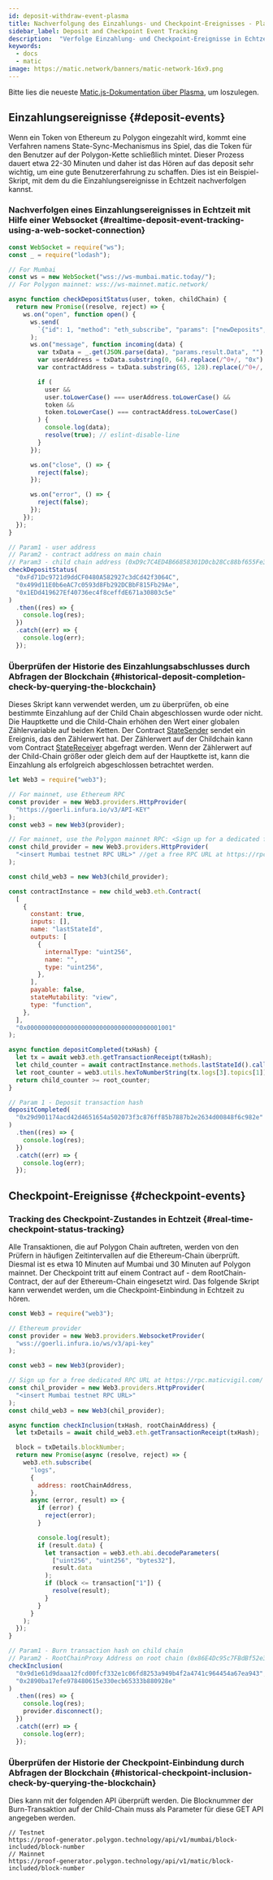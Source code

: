```yaml
---
id: deposit-withdraw-event-plasma
title: Nachverfolgung des Einzahlungs- und Checkpoint-Ereignisses - Plasma
sidebar_label: Deposit and Checkpoint Event Tracking
description:  "Verfolge Einzahlung- und Checkpoint-Ereignisse in Echtzeit."
keywords:
  - docs
  - matic
image: https://matic.network/banners/matic-network-16x9.png
---
```


Bitte lies die neueste [Matic.js-Dokumentation über Plasma](https://maticnetwork.github.io/matic.js/docs/plasma/), um loszulegen.

## Einzahlungsereignisse {#deposit-events}

Wenn ein Token von Ethereum zu Polygon eingezahlt wird, kommt eine Verfahren namens State-Sync-Mechanismus ins Spiel, das die Token für den Benutzer auf der Polygon-Kette schließlich mintet. Dieser Prozess dauert etwa 22-30 Minuten und daher ist das Hören auf das deposit sehr wichtig, um eine gute Benutzererfahrung zu schaffen. Dies ist ein Beispiel-Skript, mit dem du die Einzahlungsereignisse in Echtzeit nachverfolgen kannst.

### Nachverfolgen eines Einzahlungsereignisses in Echtzeit mit Hilfe einer Websocket {#realtime-deposit-event-tracking-using-a-web-socket-connection}

```jsx
const WebSocket = require("ws");
const _ = require("lodash");

// For Mumbai
const ws = new WebSocket("wss://ws-mumbai.matic.today/");
// For Polygon mainnet: wss://ws-mainnet.matic.network/

async function checkDepositStatus(user, token, childChain) {
  return new Promise((resolve, reject) => {
    ws.on("open", function open() {
      ws.send(
        `{"id": 1, "method": "eth_subscribe", "params": ["newDeposits", {"Contract": "${childChain}"}]}`
      );
      ws.on("message", function incoming(data) {
        var txData = _.get(JSON.parse(data), "params.result.Data", "");
        var userAddress = txData.substring(0, 64).replace(/^0+/, "0x");
        var contractAddress = txData.substring(65, 128).replace(/^0+/, "0x");

        if (
          user &&
          user.toLowerCase() === userAddress.toLowerCase() &&
          token &&
          token.toLowerCase() === contractAddress.toLowerCase()
        ) {
          console.log(data);
          resolve(true); // eslint-disable-line
        }
      });

      ws.on("close", () => {
        reject(false);
      });

      ws.on("error", () => {
        reject(false);
      });
    });
  });
}

// Param1 - user address
// Param2 - contract address on main chain
// Param3 - child chain address (0xD9c7C4ED4B66858301D0cb28Cc88bf655Fe34861 for mainnet)
checkDepositStatus(
  "0xFd71Dc9721d9ddCF0480A582927c3dCd42f3064C",
  "0x499d11E0b6eAC7c0593d8Fb292DCBbF815Fb29Ae",
  "0x1EDd419627Ef40736ec4f8ceffdE671a30803c5e"
)
  .then((res) => {
    console.log(res);
  })
  .catch((err) => {
    console.log(err);
  });
```

### Überprüfen der Historie des Einzahlungsabschlusses durch Abfragen der Blockchain {#historical-deposit-completion-check-by-querying-the-blockchain}

Dieses Skript kann verwendet werden, um zu überprüfen, ob eine bestimmte Einzahlung auf der Child Chain abgeschlossen wurde oder nicht. Die Hauptkette und die Child-Chain erhöhen den Wert einer globalen Zählervariable auf beiden Ketten. Der Contract [StateSender](https://github.com/maticnetwork/contracts/blob/develop/contracts/root/stateSyncer/StateSender.sol#L38) sendet ein Ereignis, das den Zählerwert hat. Der Zählerwert auf der Childchain kann vom Contract [StateReceiver](https://github.com/maticnetwork/genesis-contracts/blob/master/contracts/StateReceiver.sol#L12) abgefragt werden. Wenn der Zählerwert auf der Child-Chain größer oder gleich dem auf der Hauptkette ist, kann die Einzahlung als erfolgreich abgeschlossen betrachtet werden.

```js
let Web3 = require("web3");

// For mainnet, use Ethereum RPC
const provider = new Web3.providers.HttpProvider(
  "https://goerli.infura.io/v3/API-KEY"
);
const web3 = new Web3(provider);

// For mainnet, use the Polygon mainnet RPC: <Sign up for a dedicated free RPC URL at https://rpc.maticvigil.com/ or other hosted node providers.>
const child_provider = new Web3.providers.HttpProvider(
  "<insert Mumbai testnet RPC URL>" //get a free RPC URL at https://rpc.maticvigil.com/ or other hosted node providers.
);

const child_web3 = new Web3(child_provider);

const contractInstance = new child_web3.eth.Contract(
  [
    {
      constant: true,
      inputs: [],
      name: "lastStateId",
      outputs: [
        {
          internalType: "uint256",
          name: "",
          type: "uint256",
        },
      ],
      payable: false,
      stateMutability: "view",
      type: "function",
    },
  ],
  "0x0000000000000000000000000000000000001001"
);

async function depositCompleted(txHash) {
  let tx = await web3.eth.getTransactionReceipt(txHash);
  let child_counter = await contractInstance.methods.lastStateId().call();
  let root_counter = web3.utils.hexToNumberString(tx.logs[3].topics[1]);
  return child_counter >= root_counter;
}

// Param 1 - Deposit transaction hash
depositCompleted(
  "0x29d901174acd42d4651654a502073f3c876ff85b7887b2e2634d00848f6c982e"
)
  .then((res) => {
    console.log(res);
  })
  .catch((err) => {
    console.log(err);
  });
```

## Checkpoint-Ereignisse {#checkpoint-events}

### Tracking des Checkpoint-Zustandes in Echtzeit {#real-time-checkpoint-status-tracking}

Alle Transaktionen, die auf Polygon Chain auftreten, werden von den Prüfern in häufigen Zeitintervallen auf die Ethereum-Chain überprüft. Diesmal ist es etwa 10 Minuten auf Mumbai und 30 Minuten auf Polygon mainnet. Der Checkpoint tritt auf einem Contract auf - dem RootChain-Contract, der auf der Ethereum-Chain eingesetzt wird. Das folgende Skript kann verwendet werden, um die Checkpoint-Einbindung in Echtzeit zu hören.

```jsx
const Web3 = require("web3");

// Ethereum provider
const provider = new Web3.providers.WebsocketProvider(
  "wss://goerli.infura.io/ws/v3/api-key"
);

const web3 = new Web3(provider);

// Sign up for a free dedicated RPC URL at https://rpc.maticvigil.com/ or other hosted node providers.
const chil_provider = new Web3.providers.HttpProvider(
  "<insert Mumbai testnet RPC URL>"
);
const child_web3 = new Web3(chil_provider);

async function checkInclusion(txHash, rootChainAddress) {
  let txDetails = await child_web3.eth.getTransactionReceipt(txHash);

  block = txDetails.blockNumber;
  return new Promise(async (resolve, reject) => {
    web3.eth.subscribe(
      "logs",
      {
        address: rootChainAddress,
      },
      async (error, result) => {
        if (error) {
          reject(error);
        }

        console.log(result);
        if (result.data) {
          let transaction = web3.eth.abi.decodeParameters(
            ["uint256", "uint256", "bytes32"],
            result.data
          );
          if (block <= transaction["1"]) {
            resolve(result);
          }
        }
      }
    );
  });
}

// Param1 - Burn transaction hash on child chain
// Param2 - RootChainProxy Address on root chain (0x86E4Dc95c7FBdBf52e33D563BbDB00823894C287 for mainnet)
checkInclusion(
  "0x9d1e61d9daaa12fcd00fcf332e1c06fd8253a949b4f2a4741c964454a67ea943",
  "0x2890ba17efe978480615e330ecb65333b880928e"
)
  .then((res) => {
    console.log(res);
    provider.disconnect();
  })
  .catch((err) => {
    console.log(err);
  });
```

### Überprüfen der Historie der Checkpoint-Einbindung durch Abfragen der Blockchain {#historical-checkpoint-inclusion-check-by-querying-the-blockchain}

Dies kann mit der folgenden API überprüft werden. Die Blocknummer der Burn-Transaktion auf der Child-Chain muss als Parameter für diese GET API angegeben werden.

```
// Testnet
https://proof-generator.polygon.technology/api/v1/mumbai/block-included/block-number
// Mainnet
https://proof-generator.polygon.technology/api/v1/matic/block-included/block-number
```
